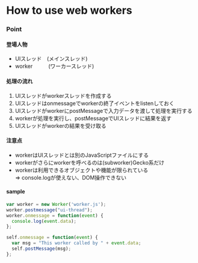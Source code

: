 # How to use web workers

### Point

#### 登場人物

* UIスレッド　(メインスレッド)
* worker　　　(ワーカースレッド)

#### 処理の流れ

1. UIスレッドがworkerスレッドを作成する
2. UIスレッドはonmessageでworkerの終了イベントをlistenしておく
3. UIスレッドがworkerにpostMessageで入力データを渡して処理を実行する
4. workerが処理を実行し、postMessageでUIスレッドに結果を返す
5. UIスレッドがworkerの結果を受け取る

#### 注意点

* workerはUIスレッドとは別のJavaScriptファイルにする
* workerがさらにworkerを呼べるのは(subworker)Gecko系だけ
* workerは利用できるオブジェクトや機能が限られている  
  => console.logが使えない、DOM操作できない


#### sample

```javascript:ui_thread.js
var worker = new Worker('worker.js');
worker.postmessage("ui-thread");
worker.onmessage = function(event) {
  console.log(event.data);
};
```

```javascript:worker.js
self.onmessage = function(event) {
  var msg = "This worker called by " + event.data;
  self.postMessage(msg);
};
```
